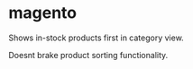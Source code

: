 magento
=======

Shows in-stock products first in category view.

Doesnt brake product sorting functionality.
